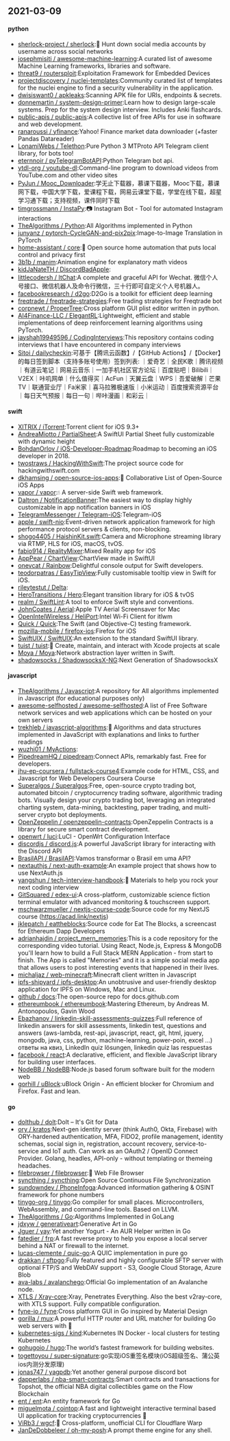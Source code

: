 ## 2021-03-09

#### python
* [sherlock-project / sherlock](https://github.com/sherlock-project/sherlock):🔎
Hunt down social media accounts by username across social networks
* [josephmisiti / awesome-machine-learning](https://github.com/josephmisiti/awesome-machine-learning):A curated list of awesome Machine Learning frameworks, libraries and software.
* [threat9 / routersploit](https://github.com/threat9/routersploit):Exploitation Framework for Embedded Devices
* [projectdiscovery / nuclei-templates](https://github.com/projectdiscovery/nuclei-templates):Community curated list of templates for the nuclei engine to find a security vulnerability in the application.
* [dwisiswant0 / apkleaks](https://github.com/dwisiswant0/apkleaks):Scanning APK file for URIs, endpoints & secrets.
* [donnemartin / system-design-primer](https://github.com/donnemartin/system-design-primer):Learn how to design large-scale systems. Prep for the system design interview. Includes Anki flashcards.
* [public-apis / public-apis](https://github.com/public-apis/public-apis):A collective list of free APIs for use in software and web development.
* [ranaroussi / yfinance](https://github.com/ranaroussi/yfinance):Yahoo! Finance market data downloader (+faster Pandas Datareader)
* [LonamiWebs / Telethon](https://github.com/LonamiWebs/Telethon):Pure Python 3 MTProto API Telegram client library, for bots too!
* [eternnoir / pyTelegramBotAPI](https://github.com/eternnoir/pyTelegramBotAPI):Python Telegram bot api.
* [ytdl-org / youtube-dl](https://github.com/ytdl-org/youtube-dl):Command-line program to download videos from YouTube.com and other video sites
* [PyJun / Mooc_Downloader](https://github.com/PyJun/Mooc_Downloader):学无止下载器，慕课下载器，Mooc下载，慕课网下载，中国大学下载，爱课程下载，网易云课堂下载，学堂在线下载，超星学习通下载；支持视频，课件同时下载
* [timgrossmann / InstaPy](https://github.com/timgrossmann/InstaPy):📷
Instagram Bot - Tool for automated Instagram interactions
* [TheAlgorithms / Python](https://github.com/TheAlgorithms/Python):All Algorithms implemented in Python
* [junyanz / pytorch-CycleGAN-and-pix2pix](https://github.com/junyanz/pytorch-CycleGAN-and-pix2pix):Image-to-Image Translation in PyTorch
* [home-assistant / core](https://github.com/home-assistant/core):🏡
Open source home automation that puts local control and privacy first
* [3b1b / manim](https://github.com/3b1b/manim):Animation engine for explanatory math videos
* [kidJaNateTH / DiscordBadApple](https://github.com/kidJaNateTH/DiscordBadApple):
* [littlecodersh / ItChat](https://github.com/littlecodersh/ItChat):A complete and graceful API for Wechat. 微信个人号接口、微信机器人及命令行微信，三十行即可自定义个人号机器人。
* [facebookresearch / d2go](https://github.com/facebookresearch/d2go):D2Go is a toolkit for efficient deep learning
* [freqtrade / freqtrade-strategies](https://github.com/freqtrade/freqtrade-strategies):Free trading strategies for Freqtrade bot
* [corpnewt / ProperTree](https://github.com/corpnewt/ProperTree):Cross platform GUI plist editor written in python.
* [AI4Finance-LLC / ElegantRL](https://github.com/AI4Finance-LLC/ElegantRL):Lightweight, efficient and stable implementations of deep reinforcement learning algorithms using PyTorch.
* [jayshah19949596 / CodingInterviews](https://github.com/jayshah19949596/CodingInterviews):This repository contains coding interviews that I have encountered in company interviews
* [Sitoi / dailycheckin](https://github.com/Sitoi/dailycheckin):可基于【腾讯云函数】/【GitHub Actions】/【Docker】的每日签到脚本（支持多账号使用）签到列表: ｜爱奇艺｜全民K歌｜腾讯视频｜有道云笔记｜网易云音乐｜一加手机社区官方论坛｜百度贴吧｜Bilibili｜V2EX｜咔叽网单｜什么值得买｜AcFun｜天翼云盘｜WPS｜吾爱破解｜芒果TV｜联通营业厅｜Fa米家｜喜马拉雅极速版｜小米运动｜百度搜索资源平台｜每日天气预报｜每日一句｜哔咔漫画｜和彩云｜

#### swift
* [XITRIX / iTorrent](https://github.com/XITRIX/iTorrent):Torrent client for iOS 9.3+
* [AndreaMiotto / PartialSheet](https://github.com/AndreaMiotto/PartialSheet):A SwiftUI Partial Sheet fully customizable with dynamic height
* [BohdanOrlov / iOS-Developer-Roadmap](https://github.com/BohdanOrlov/iOS-Developer-Roadmap):Roadmap to becoming an iOS developer in 2018.
* [twostraws / HackingWithSwift](https://github.com/twostraws/HackingWithSwift):The project source code for hackingwithswift.com
* [dkhamsing / open-source-ios-apps](https://github.com/dkhamsing/open-source-ios-apps):📱
Collaborative List of Open-Source iOS Apps
* [vapor / vapor](https://github.com/vapor/vapor):💧
A server-side Swift web framework.
* [Daltron / NotificationBanner](https://github.com/Daltron/NotificationBanner):The easiest way to display highly customizable in app notification banners in iOS
* [TelegramMessenger / Telegram-iOS](https://github.com/TelegramMessenger/Telegram-iOS):Telegram-iOS
* [apple / swift-nio](https://github.com/apple/swift-nio):Event-driven network application framework for high performance protocol servers & clients, non-blocking.
* [shogo4405 / HaishinKit.swift](https://github.com/shogo4405/HaishinKit.swift):Camera and Microphone streaming library via RTMP, HLS for iOS, macOS, tvOS.
* [fabio914 / RealityMixer](https://github.com/fabio914/RealityMixer):Mixed Reality app for iOS
* [AppPear / ChartView](https://github.com/AppPear/ChartView):ChartView made in SwiftUI
* [onevcat / Rainbow](https://github.com/onevcat/Rainbow):Delightful console output for Swift developers.
* [teodorpatras / EasyTipView](https://github.com/teodorpatras/EasyTipView):Fully customisable tooltip view in Swift for iOS.
* [rileytestut / Delta](https://github.com/rileytestut/Delta):
* [HeroTransitions / Hero](https://github.com/HeroTransitions/Hero):Elegant transition library for iOS & tvOS
* [realm / SwiftLint](https://github.com/realm/SwiftLint):A tool to enforce Swift style and conventions.
* [JohnCoates / Aerial](https://github.com/JohnCoates/Aerial):Apple TV Aerial Screensaver for Mac
* [OpenIntelWireless / HeliPort](https://github.com/OpenIntelWireless/HeliPort):Intel Wi-Fi Client for itlwm
* [Quick / Quick](https://github.com/Quick/Quick):The Swift (and Objective-C) testing framework.
* [mozilla-mobile / firefox-ios](https://github.com/mozilla-mobile/firefox-ios):Firefox for iOS
* [SwiftUIX / SwiftUIX](https://github.com/SwiftUIX/SwiftUIX):An extension to the standard SwiftUI library.
* [tuist / tuist](https://github.com/tuist/tuist):🚀
Create, maintain, and interact with Xcode projects at scale
* [Moya / Moya](https://github.com/Moya/Moya):Network abstraction layer written in Swift.
* [shadowsocks / ShadowsocksX-NG](https://github.com/shadowsocks/ShadowsocksX-NG):Next Generation of ShadowsocksX

#### javascript
* [TheAlgorithms / Javascript](https://github.com/TheAlgorithms/Javascript):A repository for All algorithms implemented in Javascript (for educational purposes only)
* [awesome-selfhosted / awesome-selfhosted](https://github.com/awesome-selfhosted/awesome-selfhosted):A list of Free Software network services and web applications which can be hosted on your own servers
* [trekhleb / javascript-algorithms](https://github.com/trekhleb/javascript-algorithms):📝
Algorithms and data structures implemented in JavaScript with explanations and links to further readings
* [wuzhi01 / MyActions](https://github.com/wuzhi01/MyActions):
* [PipedreamHQ / pipedream](https://github.com/PipedreamHQ/pipedream):Connect APIs, remarkably fast. Free for developers.
* [jhu-ep-coursera / fullstack-course4](https://github.com/jhu-ep-coursera/fullstack-course4):Example code for HTML, CSS, and Javascript for Web Developers Coursera Course
* [Superalgos / Superalgos](https://github.com/Superalgos/Superalgos):Free, open-source crypto trading bot, automated bitcoin / cryptocurrency trading software, algorithmic trading bots. Visually design your crypto trading bot, leveraging an integrated charting system, data-mining, backtesting, paper trading, and multi-server crypto bot deployments.
* [OpenZeppelin / openzeppelin-contracts](https://github.com/OpenZeppelin/openzeppelin-contracts):OpenZeppelin Contracts is a library for secure smart contract development.
* [openwrt / luci](https://github.com/openwrt/luci):LuCI - OpenWrt Configuration Interface
* [discordjs / discord.js](https://github.com/discordjs/discord.js):A powerful JavaScript library for interacting with the Discord API
* [BrasilAPI / BrasilAPI](https://github.com/BrasilAPI/BrasilAPI):Vamos transformar o Brasil em uma API?
* [nextauthjs / next-auth-example](https://github.com/nextauthjs/next-auth-example):An example project that shows how to use NextAuth.js
* [yangshun / tech-interview-handbook](https://github.com/yangshun/tech-interview-handbook):💯
Materials to help you rock your next coding interview
* [GitSquared / edex-ui](https://github.com/GitSquared/edex-ui):A cross-platform, customizable science fiction terminal emulator with advanced monitoring & touchscreen support.
* [mschwarzmueller / nextjs-course-code](https://github.com/mschwarzmueller/nextjs-course-code):Source code for my NextJS course (https://acad.link/nextjs)
* [jklepatch / eattheblocks](https://github.com/jklepatch/eattheblocks):Source code for Eat The Blocks, a screencast for Ethereum Dapp Developers
* [adrianhajdin / project_mern_memories](https://github.com/adrianhajdin/project_mern_memories):This is a code repository for the corresponding video tutorial. Using React, Node.js, Express & MongoDB you'll learn how to build a Full Stack MERN Application - from start to finish. The App is called "Memories" and it is a simple social media app that allows users to post interesting events that happened in their lives.
* [michaljaz / web-minecraft](https://github.com/michaljaz/web-minecraft):Minecraft client written in Javascript
* [ipfs-shipyard / ipfs-desktop](https://github.com/ipfs-shipyard/ipfs-desktop):An unobtrusive and user-friendly desktop application for IPFS on Windows, Mac and Linux.
* [github / docs](https://github.com/github/docs):The open-source repo for docs.github.com
* [ethereumbook / ethereumbook](https://github.com/ethereumbook/ethereumbook):Mastering Ethereum, by Andreas M. Antonopoulos, Gavin Wood
* [Ebazhanov / linkedin-skill-assessments-quizzes](https://github.com/Ebazhanov/linkedin-skill-assessments-quizzes):Full reference of linkedin answers for skill assessments, linkedin test, questions and answers (aws-lambda, rest-api, javascript, react, git, html, jquery, mongodb, java, css, python, machine-learning, power-poin, excel ...) ответы на квиз, LinkedIn quiz lösungen, linkedin quiz las respuestas
* [facebook / react](https://github.com/facebook/react):A declarative, efficient, and flexible JavaScript library for building user interfaces.
* [NodeBB / NodeBB](https://github.com/NodeBB/NodeBB):Node.js based forum software built for the modern web
* [gorhill / uBlock](https://github.com/gorhill/uBlock):uBlock Origin - An efficient blocker for Chromium and Firefox. Fast and lean.

#### go
* [dolthub / dolt](https://github.com/dolthub/dolt):Dolt – It's Git for Data
* [ory / kratos](https://github.com/ory/kratos):Next-gen identity server (think Auth0, Okta, Firebase) with ORY-hardened authentication, MFA, FIDO2, profile management, identity schemas, social sign in, registration, account recovery, service-to-service and IoT auth. Can work as an OAuth2 / OpenID Connect Provider. Golang, headles, API-only - without templating or themeing headaches.
* [filebrowser / filebrowser](https://github.com/filebrowser/filebrowser):📂
Web File Browser
* [syncthing / syncthing](https://github.com/syncthing/syncthing):Open Source Continuous File Synchronization
* [sundowndev / PhoneInfoga](https://github.com/sundowndev/PhoneInfoga):Advanced information gathering & OSINT framework for phone numbers
* [tinygo-org / tinygo](https://github.com/tinygo-org/tinygo):Go compiler for small places. Microcontrollers, WebAssembly, and command-line tools. Based on LLVM.
* [TheAlgorithms / Go](https://github.com/TheAlgorithms/Go):Algorithms Implemented in GoLang
* [jdxyw / generativeart](https://github.com/jdxyw/generativeart):Generative Art in Go
* [Jguer / yay](https://github.com/Jguer/yay):Yet another Yogurt - An AUR Helper written in Go
* [fatedier / frp](https://github.com/fatedier/frp):A fast reverse proxy to help you expose a local server behind a NAT or firewall to the internet.
* [lucas-clemente / quic-go](https://github.com/lucas-clemente/quic-go):A QUIC implementation in pure go
* [drakkan / sftpgo](https://github.com/drakkan/sftpgo):Fully featured and highly configurable SFTP server with optional FTP/S and WebDAV support - S3, Google Cloud Storage, Azure Blob
* [ava-labs / avalanchego](https://github.com/ava-labs/avalanchego):Official Go implementation of an Avalanche node.
* [XTLS / Xray-core](https://github.com/XTLS/Xray-core):Xray, Penetrates Everything. Also the best v2ray-core, with XTLS support. Fully compatible configuration.
* [fyne-io / fyne](https://github.com/fyne-io/fyne):Cross platform GUI in Go inspired by Material Design
* [gorilla / mux](https://github.com/gorilla/mux):A powerful HTTP router and URL matcher for building Go web servers with
🦍
* [kubernetes-sigs / kind](https://github.com/kubernetes-sigs/kind):Kubernetes IN Docker - local clusters for testing Kubernetes
* [gohugoio / hugo](https://github.com/gohugoio/hugo):The world’s fastest framework for building websites.
* [togettoyou / super-signature](https://github.com/togettoyou/super-signature):go实现iOS重签名模块(iOS超级签名、蒲公英ios内测分发原理)
* [jonas747 / yagpdb](https://github.com/jonas747/yagpdb):Yet another general purpose discord bot
* [dapperlabs / nba-smart-contracts](https://github.com/dapperlabs/nba-smart-contracts):Smart contracts and transactions for Topshot, the official NBA digital collectibles game on the Flow Blockchain
* [ent / ent](https://github.com/ent/ent):An entity framework for Go
* [miguelmota / cointop](https://github.com/miguelmota/cointop):A fast and lightweight interactive terminal based UI application for tracking cryptocurrencies
🚀
* [ViRb3 / wgcf](https://github.com/ViRb3/wgcf):🚤
Cross-platform, unofficial CLI for Cloudflare Warp
* [JanDeDobbeleer / oh-my-posh](https://github.com/JanDeDobbeleer/oh-my-posh):A prompt theme engine for any shell.
